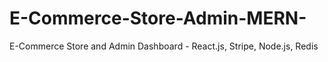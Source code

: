 # E-Commerce-Store-Admin-MERN-
E-Commerce Store and Admin Dashboard - React.js, Stripe, Node.js, Redis

